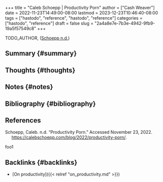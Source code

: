 +++
title = "Caleb Schoepp | Productivity Porn"
author = ["Cash Weaver"]
date = 2022-11-23T14:49:00-08:00
lastmod = 2023-12-23T10:46:40-08:00
tags = ["hastodo", "reference", "hastodo", "reference"]
categories = ["hastodo", "reference"]
draft = false
slug = "2a4a8e7e-7b3e-4942-9fb9-19a5f57549c8"
+++

TODO_AUTHOR, (<a href="#citeproc_bib_item_1">Schoepp n.d.</a>)


## Summary {#summary}


## Thoughts {#thoughts}


## Notes {#notes}


## Bibliography {#bibliography}

## References

<style>.csl-entry{text-indent: -1.5em; margin-left: 1.5em;}</style><div class="csl-bib-body">
  <div class="csl-entry"><a id="citeproc_bib_item_1"></a>Schoepp, Caleb. n.d. “Productivity Porn.” Accessed November 23, 2022. <a href="https://calebschoepp.com/blog/2022/productivity-porn/">https://calebschoepp.com/blog/2022/productivity-porn/</a>.</div>
</div>

foo1


## Backlinks {#backlinks}

-   [On productivity]({{< relref "on_productivity.md" >}})
